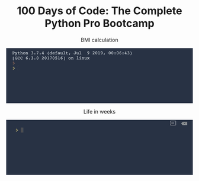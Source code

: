 
<h1 align="center">100 Days of Code: The Complete Python Pro Bootcamp
</h1>
<p align="center">BMI calculation</p>
<img width="" src="bmi_calc.gif " align="center" alt="gif" />
<p align="center">Life in weeks</p>
<img width="" src="life_in_weeks.gif " align="center" alt="gif" />
